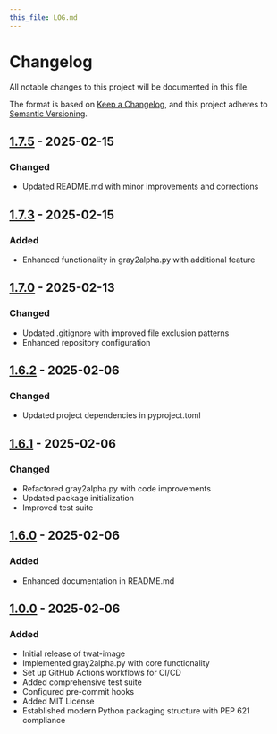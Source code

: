 ```yaml
---
this_file: LOG.md
---
```


# Changelog

All notable changes to this project will be documented in this file.

The format is based on [Keep a Changelog](https://keepachangelog.com/en/1.1.0/),
and this project adheres to [Semantic Versioning](https://semver.org/spec/v2.0.0.html).

## [1.7.5] - 2025-02-15

### Changed

- Updated README.md with minor improvements and corrections

## [1.7.3] - 2025-02-15

### Added

- Enhanced functionality in gray2alpha.py with additional feature

## [1.7.0] - 2025-02-13

### Changed

- Updated .gitignore with improved file exclusion patterns
- Enhanced repository configuration

## [1.6.2] - 2025-02-06

### Changed

- Updated project dependencies in pyproject.toml

## [1.6.1] - 2025-02-06

### Changed

- Refactored gray2alpha.py with code improvements
- Updated package initialization
- Improved test suite

## [1.6.0] - 2025-02-06

### Added

- Enhanced documentation in README.md

## [1.0.0] - 2025-02-06

### Added

- Initial release of twat-image
- Implemented gray2alpha.py with core functionality
- Set up GitHub Actions workflows for CI/CD
- Added comprehensive test suite
- Configured pre-commit hooks
- Added MIT License
- Established modern Python packaging structure with PEP 621 compliance

[1.7.5]: https://github.com/twardoch/twat-image/compare/v1.7.3...v1.7.5
[1.7.3]: https://github.com/twardoch/twat-image/compare/v1.7.0...v1.7.3
[1.7.0]: https://github.com/twardoch/twat-image/compare/v1.6.2...v1.7.0
[1.6.2]: https://github.com/twardoch/twat-image/compare/v1.6.1...v1.6.2
[1.6.1]: https://github.com/twardoch/twat-image/compare/v1.6.0...v1.6.1
[1.6.0]: https://github.com/twardoch/twat-image/compare/v1.0.0...v1.6.0
[1.0.0]: https://github.com/twardoch/twat-image/releases/tag/v1.0.0 
